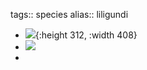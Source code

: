 tags:: species
alias:: liligundi

- ![](https://peach-geographical-bat-397.mypinata.cloud/ipfs/Qmc6xDsw8f78hf7NeLxjtCBdiSTDwADSq5LSt2BkGKyETE){:height 312, :width 408}
- ![](https://peach-geographical-bat-397.mypinata.cloud/ipfs/QmbVuQsk43vziK6dYyin33iwCuEpVcwmhoTuSsTcDtYraL)
-